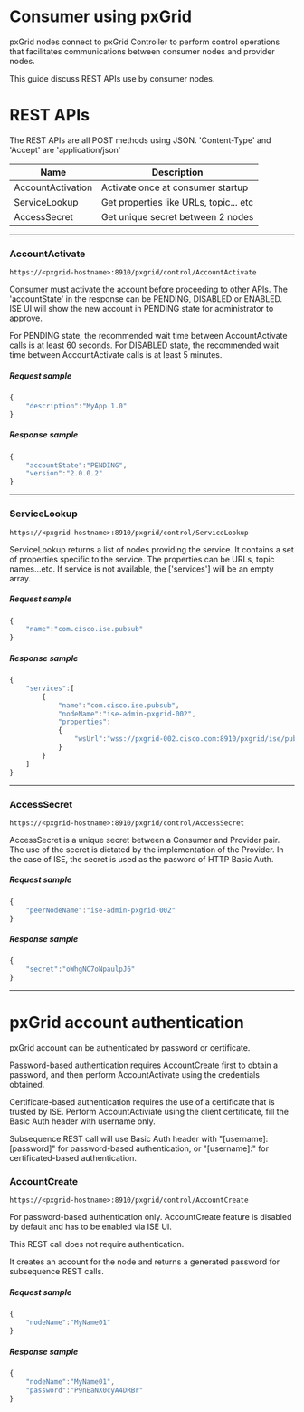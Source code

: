# Consumer using pxGrid

pxGrid nodes connect to pxGrid Controller to perform control operations that facilitates communications between consumer nodes and provider nodes.

This guide discuss REST APIs use by consumer nodes.

# REST APIs

The REST APIs are all POST methods using JSON. 'Content-Type' and 'Accept' are 'application/json'


| Name | Description |
| ---- | ----------- |
| AccountActivation | Activate once at consumer startup |
| ServiceLookup | Get properties like URLs, topic... etc |
| AccessSecret | Get unique secret between 2 nodes |

---

### AccountActivate
```
https://<pxgrid-hostname>:8910/pxgrid/control/AccountActivate
```

Consumer must activate the account before proceeding to other APIs.
The 'accountState' in the response can be PENDING, DISABLED or ENABLED.
ISE UI will show the new account in PENDING state for administrator to approve.

For PENDING state, the recommended wait time between AccountActivate calls is at least 60 seconds.
For DISABLED state, the recommended wait time between AccountActivate calls is at least 5 minutes.

##### Request sample
```javascript
{
    "description":"MyApp 1.0"
}
```
##### Response sample
```javascript
{
    "accountState":"PENDING",
    "version":"2.0.0.2"
}
```

---
 
### ServiceLookup
```
https://<pxgrid-hostname>:8910/pxgrid/control/ServiceLookup
```

ServiceLookup returns a list of nodes providing the service.
It contains a set of properties specific to the service. The properties can be URLs, topic names...etc.
If service is not available, the ['services'] will be an empty array.

##### Request sample
```javascript
{
    "name":"com.cisco.ise.pubsub"
}
```
##### Response sample
```javascript
{
    "services":[
        {
            "name":"com.cisco.ise.pubsub",
            "nodeName":"ise-admin-pxgrid-002",
            "properties":
            {
                "wsUrl":"wss://pxgrid-002.cisco.com:8910/pxgrid/ise/pubsub"
            }
        }
    ]
}
```

---

### AccessSecret
```
https://<pxgrid-hostname>:8910/pxgrid/control/AccessSecret
```

AccessSecret is a unique secret between a Consumer and Provider pair.
The use of the secret is dictated by the implementation of the Provider.
In the case of ISE, the secret is used as the pasword of HTTP Basic Auth.

##### Request sample
```javascript
{
    "peerNodeName":"ise-admin-pxgrid-002"
}
```

##### Response sample
```javascript
{
    "secret":"oWhgNC7oNpaulpJ6"
}
```

---
# pxGrid account authentication
pxGrid account can be authenticated by password or certificate.

Password-based authentication requires AccountCreate first to obtain a password, and then perform AccountActivate using the credentials obtained.

Certificate-based authentication requires the use of a certificate that is trusted by ISE. Perform AccountActiviate using the client certificate, fill the Basic Auth header with username only.

Subsequence REST call will use Basic Auth header with "[username]:[password]" for password-based authentication, or "[username]:" for certificated-based authentication.


### AccountCreate
```
https://<pxgrid-hostname>:8910/pxgrid/control/AccountCreate
```

For password-based authentication only. AccountCreate feature is disabled by default and has to be enabled via ISE UI.

This REST call does not require authentication.

It creates an account for the node and returns a generated password for subsequence REST calls.

##### Request sample
```javascript
{
    "nodeName":"MyName01"
}
```
##### Response sample
```javascript
{
    "nodeName":"MyName01",
    "password":"P9nEaNX0cyA4DRBr"
}
```
